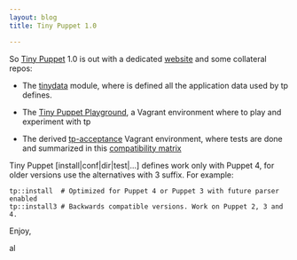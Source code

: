 ```yaml
---
layout: blog
title: Tiny Puppet 1.0

---
```


So [Tiny Puppet](http://github.com/example42/puppet-tp) 1.0 is out with a dedicated [website](http://tiny-puppet.com) and some collateral repos:

- The [tinydata](https://github.com/example42/tinydata) module, where is defined all the application data used by tp defines.

- The [Tiny Puppet Playground](https://github.com/example42/tp-playground), a Vagrant environment where to play and experiment with tp

- The derived [tp-acceptance](https://github.com/example42/tp-acceptance) Vagrant environment, where tests are done and summarized in this [compatibility matrix](https://github.com/example42/tp-acceptance/blob/master/tests/app_summary.md)

Tiny Puppet [install|conf|dir|test|...] defines work only with Puppet 4, for older versions use the alternatives with 3 suffix. For example:

    tp::install  # Optimized for Puppet 4 or Puppet 3 with future parser enabled
    tp::install3 # Backwards compatible versions. Work on Puppet 2, 3 and 4.

Enjoy,

al
